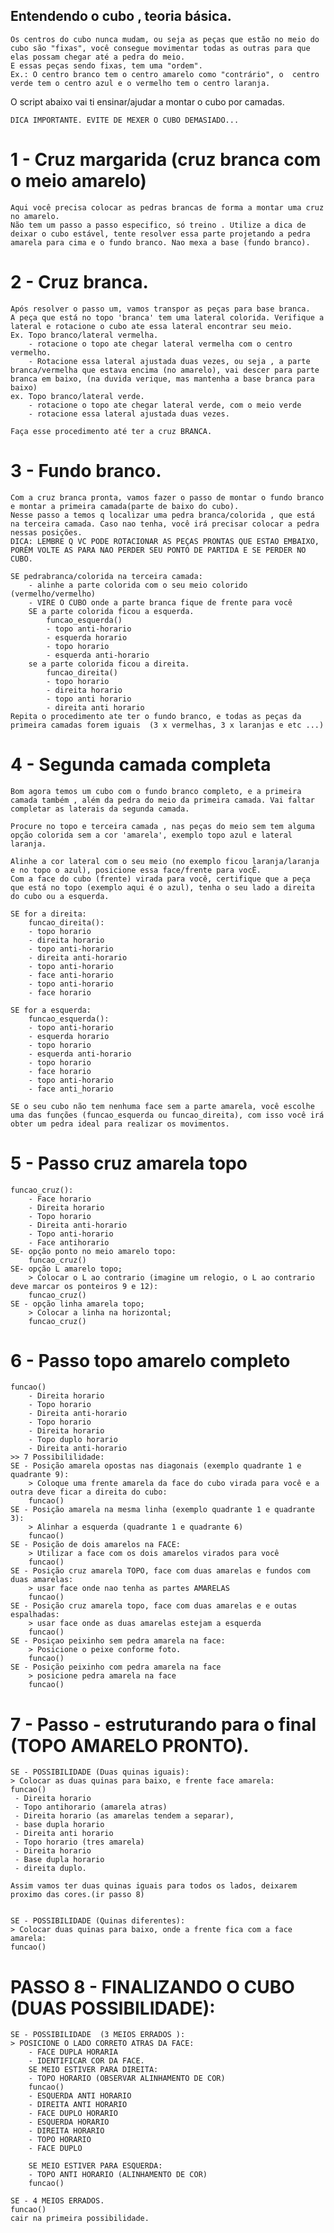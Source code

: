 ## Entendendo o cubo , teoria básica.
    Os centros do cubo nunca mudam, ou seja as peças que estão no meio do cubo são "fixas", você consegue movimentar todas as outras para que elas possam chegar até a pedra do meio. 
    E essas peças sendo fixas, tem uma "ordem".
    Ex.: O centro branco tem o centro amarelo como "contrário", o  centro verde tem o centro azul e o vermelho tem o centro laranja.

O script abaixo vai ti ensinar/ajudar a montar o cubo por camadas.

    DICA IMPORTANTE. EVITE DE MEXER O CUBO DEMASIADO...


# 1 - Cruz margarida (cruz branca com o meio amarelo)
    Aqui você precisa colocar as pedras brancas de forma a montar uma cruz no amarelo. 
    Não tem um passo a passo especifico, só treino . Utilize a dica de deixar o cubo estável, tente resolver essa parte projetando a pedra amarela para cima e o fundo branco. Nao mexa a base (fundo branco).


# 2 - Cruz branca.
    Após resolver o passo um, vamos transpor as peças para base branca. 
    A peça que está no topo 'branca' tem uma lateral colorida. Verifique a lateral e rotacione o cubo ate essa lateral encontrar seu meio.
    Ex. Topo branco/lateral vermelha. 
        - rotacione o topo ate chegar lateral vermelha com o centro vermelho.
        - Rotacione essa lateral ajustada duas vezes, ou seja , a parte branca/vermelha que estava encima (no amarelo), vai descer para parte branca em baixo, (na duvida verique, mas mantenha a base branca para baixo)
    ex. Topo branco/lateral verde.
        - rotacione o topo ate chegar lateral verde, com o meio verde
        - rotacione essa lateral ajustada duas vezes.
    
    Faça esse procedimento até ter a cruz BRANCA.


# 3 - Fundo branco.
    Com a cruz branca pronta, vamos fazer o passo de montar o fundo branco e montar a primeira camada(parte de baixo do cubo).
    Nesse passo a temos q localizar uma pedra branca/colorida , que está na terceira camada. Caso nao tenha, você irá precisar colocar a pedra nessas posições. 
    DICA: LEMBRE Q VC PODE ROTACIONAR AS PEÇAS PRONTAS QUE ESTAO EMBAIXO, PORÉM VOLTE AS PARA NAO PERDER SEU PONTO DE PARTIDA E SE PERDER NO CUBO.

    SE pedrabranca/colorida na terceira camada:
        - alinhe a parte colorida com o seu meio colorido (vermelho/vermelho)
        - VIRE O CUBO onde a parte branca fique de frente para você
        SE a parte colorida ficou a esquerda.      
            funcao_esquerda()
            - topo anti-horario
            - esquerda horario
            - topo horario
            - esquerda anti-horario
        se a parte colorida ficou a direita.
            funcao_direita()
            - topo horario
            - direita horario
            - topo anti horario
            - direita anti horario
    Repita o procedimento ate ter o fundo branco, e todas as peças da primeira camadas forem iguais  (3 x vermelhas, 3 x laranjas e etc ...)

# 4 - Segunda camada completa
    Bom agora temos um cubo com o fundo branco completo, e a primeira camada também , além da pedra do meio da primeira camada. Vai faltar completar as laterais da segunda camada.

    Procure no topo e terceira camada , nas peças do meio sem tem alguma opção colorida sem a cor 'amarela', exemplo topo azul e lateral laranja.

    Alinhe a cor lateral com o seu meio (no exemplo ficou laranja/laranja e no topo o azul), posicione essa face/frente para vocÊ.
    Com a face do cubo (frente) virada para você, certifique que a peça que está no topo (exemplo aqui é o azul), tenha o seu lado a direita do cubo ou a esquerda.

    SE for a direita:
        funcao_direita():
        - topo horario
        - direita horario
        - topo anti-horario
        - direita anti-horario
        - topo anti-horario
        - face anti-horario
        - topo anti-horario
        - face horario

    SE for a esquerda:
        funcao_esquerda():
        - topo anti-horario
        - esquerda horario
        - topo horario
        - esquerda anti-horario
        - topo horario
        - face horario
        - topo anti-horario
        - face anti_horario
    
    SE o seu cubo não tem nenhuma face sem a parte amarela, você escolhe uma das funções (funcao_esquerda ou funcao_direita), com isso você irá obter um pedra ideal para realizar os movimentos.

# 5 - Passo cruz amarela topo
    funcao_cruz():
        - Face horario
        - Direita horario
        - Topo horario
        - Direita anti-horario
        - Topo anti-horario
        - Face antihorario
    SE- opção ponto no meio amarelo topo:
        funcao_cruz()
    SE- opção L amarelo topo;
        > Colocar o L ao contrario (imagine um relogio, o L ao contrario deve marcar os ponteiros 9 e 12):
        funcao_cruz()
    SE - opção linha amarela topo;
        > Colocar a linha na horizontal;
        funcao_cruz()

# 6 - Passo topo amarelo completo
    funcao()
        - Direita horario
        - Topo horario
        - Direita anti-horario
        - Topo horario
        - Direita horario
        - Topo duplo horario
        - Direita anti-horario
    >> 7 Possibililidade:
    SE - Posição amarela opostas nas diagonais (exemplo quadrante 1 e quadrante 9):
        > Coloque uma frente amarela da face do cubo virada para você e a outra deve ficar a direita do cubo:
        funcao()
    SE - Posição amarela na mesma linha (exemplo quadrante 1 e quadrante 3):
        > Alinhar a esquerda (quadrante 1 e quadrante 6)
        funcao()
    SE - Posição de dois amarelos na FACE:
        > Utilizar a face com os dois amarelos virados para você
        funcao()
    SE - Posição cruz amarela TOPO, face com duas amarelas e fundos com duas amarelas:
        > usar face onde nao tenha as partes AMARELAS
        funcao()
    SE - Posição cruz amarela topo, face com duas amarelas e e outas espalhadas:
        > usar face onde as duas amarelas estejam a esquerda
        funcao()
    SE - Posiçao peixinho sem pedra amarela na face:
        > Posicione o peixe conforme foto.
        funcao()
    SE - Posição peixinho com pedra amarela na face
        > posicione pedra amarela na face
        funcao()

# 7 - Passo - estruturando para o final (TOPO AMARELO PRONTO).
    SE - POSSIBILIDADE (Duas quinas iguais):
	> Colocar as duas quinas para baixo, e frente face amarela:
	funcao()
	 - Direita horario
	 - Topo antihorario (amarela atras)
	 - Direita horario (as amarelas tendem a separar), 
	 - base dupla horario 
	 - Direita anti horario
	 - Topo horario (tres amarela)
	 - Direita horario
	 - Base dupla horario
	 - direita duplo.

    Assim vamos ter duas quinas iguais para todos os lados, deixarem proximo das cores.(ir passo 8)


    SE - POSSIBILIDADE (Quinas diferentes):
 	> Colocar duas quinas para baixo, onde a frente fica com a face amarela:
	funcao()


# PASSO 8 - FINALIZANDO O CUBO (DUAS POSSIBILIDADE):
    SE - POSSIBILIDADE  (3 MEIOS ERRADOS ):
	> POSICIONE O LADO CORRETO ATRAS DA FACE:
		- FACE DUPLA HORARIA
		- IDENTIFICAR COR DA FACE.
		SE MEIO ESTIVER PARA DIREITA:
		- TOPO HORARIO (OBSERVAR ALINHAMENTO DE COR)
		funcao()
		- ESQUERDA ANTI HORARIO
		- DIREITA ANTI HORARIO
		- FACE DUPLO HORARIO
		- ESQUERDA HORARIO
		- DIREITA HORARIO
		- TOPO HORARIO
		- FACE DUPLO
		
		SE MEIO ESTIVER PARA ESQUERDA:
		- TOPO ANTI HORARIO (ALINHAMENTO DE COR)
		funcao()

    SE - 4 MEIOS ERRADOS.
	funcao()
	cair na primeira possibilidade.